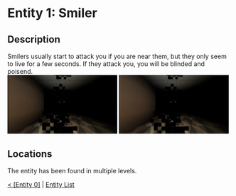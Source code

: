 # Entity 1: Smiler

## Description
Smilers usually start to attack you if you are near them, but they only seem to live for a few seconds. If they attack you, you will be blinded and poisend.<br/>
<img src="./img/Entity_1_0.png" title="Smiler hidden behind many particles while attacking someone" width="49%" />
<img src="./img/Entity_1_0.png" title="Smiler in Level 0, screenshot taken by Sted" width="49%" />

## Locations
The entity has been found in multiple levels.

<a href="./Entity_0.md">< [Entity 0]</a> | <a href="./Entities.md">Entity List</a>